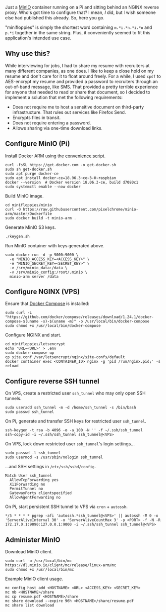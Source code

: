 Just a [MinIO](https://min.io/) container running on a Pi and sitting behind an NGINX reverse proxy. Who's got time to configure that? I mean, _I_ did, but I wish someone else had published this already. So, here you go.

"minifloppies" is simply the shortest word containing `m.*i.*n.*i.*o` and `p.*i` together in the same string. Plus, it conveniently seemed to fit this application's intended use case.

## Why use this?
While interviewing for jobs, I had to share my resume with recruiters at many different companies, as one does. I like to keep a close hold on my resume and don't care for it to float around freely. For a while, I used `cpdf` to AES-encrypt my resume and provided a password to recruiters through an out-of-band message, like SMS. That provided a pretty terrible experience for anyone that needed to read or share that document, so I decided to implement a solution that met the following requirements:
- Does not require me to host a sensitive document on third-party infrastructure. That rules out services like Firefox Send.
- Encrypts files in transit.
- Does not require entering a password.
- Allows sharing via one-time download links.

## Configure MinIO (Pi)
Install Docker ARM  using the [convenience script](https://docs.docker.com/install/linux/docker-ce/debian/#install-using-the-convenience-script).
```
curl -fsSL https://get.docker.com -o get-docker.sh
sudo sh get-docker.sh
sudo apt purge docker-ce
sudo apt install docker-ce=18.06.3~ce~3-0~raspbian
docker --version  # Docker version 18.06.3-ce, build d7080c1
sudo systemctl enable --now docker
```

Build MinIO image.
```
cd minifloppies/minio
curl -O https://raw.githubusercontent.com/pixelchrome/minio-arm/master/Dockerfile
sudo docker build -t minio-arm .
```

Generate MinIO S3 keys.
```
./keygen.sh
```

Run MinIO container with keys generated above.
```
sudo docker run -d -p 9000:9000 \
  -e "MINIO_ACCESS_KEY=<ACCESS_KEY>" \
  -e "MINIO_SECRET_KEY=<SECRET_KEY>" \
  -v /srv/minio_data:/data \
  -v /srv/minio_config:/root/.minio \
  minio-arm server /data
```

## Configure NGINX (VPS)
Ensure that [Docker Compose](https://docs.docker.com/compose/install/#install-compose) is installed:
```
sudo curl -L "https://github.com/docker/compose/releases/download/1.24.1/docker-compose-$(uname -s)-$(uname -m)" -o /usr/local/bin/docker-compose
sudo chmod +x /usr/local/bin/docker-compose
```

Configure NGINX and start.
```
cd minifloppies/letsencrypt
echo 'URL=<URL>' > .env
sudo docker-compose up
cp site.conf /var/letsencrypt/nginx/site-confs/default
docker container exec <CONTAINER_ID> nginx -g 'pid /run/nginx.pid;' -s reload
```

## Configure reverse SSH tunnel
On VPS, create a restricted user `ssh_tunnel` who may only open SSH tunnels.
```
sudo useradd ssh_tunnel -m -d /home/ssh_tunnel -s /bin/bash
sudo passwd ssh_tunnel
```

On Pi, generate and transfer SSH keys for restricted user `ssh_tunnel`.
```
ssh-keygen -t rsa -b 4096 -o -a 100 -N '' -f ~/.ssh/ssh_tunnel
ssh-copy-id -i ~/.ssh/ssh_tunnel ssh_tunnel@<VPS>
```

On VPS, lock down restricted user `ssh_tunnel`'s login settings...
```
sudo passwd -l ssh_tunnel
sudo usermod -s /usr/sbin/nologin ssh_tunnel
```

...and SSH settings in `/etc/ssh/sshd/config`.
```
Match User ssh_tunnel
  AllowTcpForwarding yes
  X11Forwarding no
  PermitTunnel no
  GatewayPorts clientspecified
  AllowAgentForwarding no
```

On Pi, start persistent SSH tunnel to VPS via `cron` + `autossh`.
```
*/5 * * * * pgrep -afi 'autossh.*ssh_tunnel@<VPS>' || autossh -M 0 -o 'ServerAliveInterval 30' -o 'ServerAliveCountMax 3' -p <PORT> -f -N -R 172.17.0.1:9090:127.0.0.1:9000 -i ~/.ssh/ssh_tunnel ssh_tunnel@<VPS>
```

## Administer MinIO
Download MinIO client.
```
sudo curl -o /usr/local/bin/mc https://dl.minio.io/client/mc/release/linux-arm/mc
sudo chmod +x /usr/local/bin/mc
```

Example MinIO client usage.
```
mc config host add <HOSTNAME> <URL> <ACCESS_KEY> <SECRET_KEY>
mc mb <HOSTNAME>/share
mc cp resume.pdf <HOSTNAME>/share
mc share download --expire 96h <HOSTNAME>/share/resume.pdf
mc share list download
```
